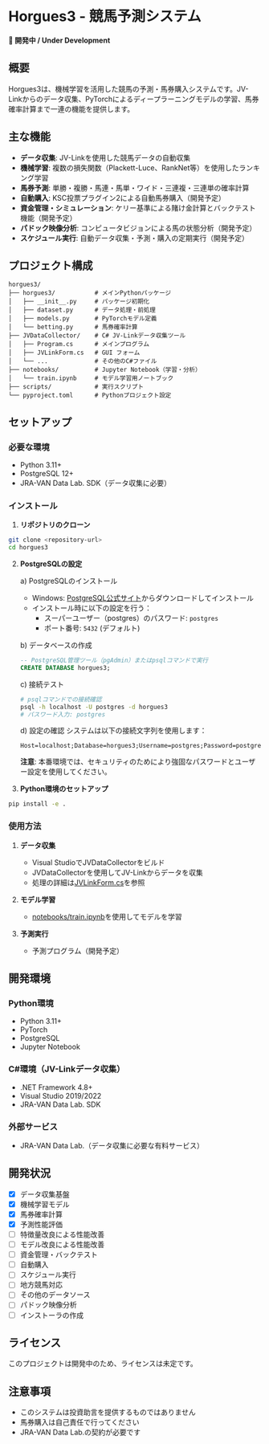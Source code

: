 # Horgues3 - 競馬予測システム

**🚧 開発中 / Under Development**

## 概要

Horgues3は、機械学習を活用した競馬の予測・馬券購入システムです。JV-Linkからのデータ収集、PyTorchによるディープラーニングモデルの学習、馬券確率計算まで一連の機能を提供します。

## 主な機能

- **データ収集**: JV-Linkを使用した競馬データの自動収集
- **機械学習**: 複数の損失関数（Plackett-Luce、RankNet等）を使用したランキング学習
- **馬券予測**: 単勝・複勝・馬連・馬単・ワイド・三連複・三連単の確率計算
- **自動購入**: KSC投票プラグイン2による自動馬券購入（開発予定）
- **資金管理・シミュレーション**: ケリー基準による賭け金計算とバックテスト機能（開発予定）
- **パドック映像分析**: コンピュータビジョンによる馬の状態分析（開発予定）
- **スケジュール実行**: 自動データ収集・予測・購入の定期実行（開発予定）

## プロジェクト構成

```
horgues3/
├── horgues3/           # メインPythonパッケージ
│   ├── __init__.py     # パッケージ初期化
│   ├── dataset.py      # データ処理・前処理
│   ├── models.py       # PyTorchモデル定義
│   └── betting.py      # 馬券確率計算
├── JVDataCollector/    # C# JV-Linkデータ収集ツール
│   ├── Program.cs      # メインプログラム
│   ├── JVLinkForm.cs   # GUI フォーム
│   └── ...             # その他のC#ファイル
├── notebooks/          # Jupyter Notebook（学習・分析）
│   └── train.ipynb     # モデル学習用ノートブック
├── scripts/            # 実行スクリプト
└── pyproject.toml      # Pythonプロジェクト設定
```

## セットアップ

### 必要な環境
- Python 3.11+
- PostgreSQL 12+
- JRA-VAN Data Lab. SDK（データ収集に必要）

### インストール

1. **リポジトリのクローン**
```bash
git clone <repository-url>
cd horgues3
```

2. **PostgreSQLの設定**

   a) PostgreSQLのインストール
   - Windows: [PostgreSQL公式サイト](https://www.postgresql.org/download/windows/)からダウンロードしてインストール
   - インストール時に以下の設定を行う：
     - スーパーユーザー（postgres）のパスワード: `postgres`
     - ポート番号: `5432` (デフォルト)

   b) データベースの作成
   ```sql
   -- PostgreSQL管理ツール（pgAdmin）またはpsqlコマンドで実行
   CREATE DATABASE horgues3;
   ```

   c) 接続テスト
   ```bash
   # psqlコマンドでの接続確認
   psql -h localhost -U postgres -d horgues3
   # パスワード入力: postgres
   ```

   d) 設定の確認
   システムは以下の接続文字列を使用します：
   ```
   Host=localhost;Database=horgues3;Username=postgres;Password=postgres
   ```

   **注意**: 本番環境では、セキュリティのためにより強固なパスワードとユーザー設定を使用してください。

3. **Python環境のセットアップ**
```bash
pip install -e .
```

### 使用方法

1. **データ収集**
   - Visual StudioでJVDataCollectorをビルド
   - JVDataCollectorを使用してJV-Linkからデータを収集
   - 処理の詳細は[JVLinkForm.cs](JVDataCollector/JVLinkForm.cs)を参照

2. **モデル学習**
   - [notebooks/train.ipynb](notebooks/train.ipynb)を使用してモデルを学習

3. **予測実行**
   - 予測プログラム（開発予定）

## 開発環境

### Python環境
- Python 3.11+
- PyTorch
- PostgreSQL
- Jupyter Notebook

### C#環境（JV-Linkデータ収集）
- .NET Framework 4.8+
- Visual Studio 2019/2022
- JRA-VAN Data Lab. SDK

### 外部サービス
- JRA-VAN Data Lab.（データ収集に必要な有料サービス）

## 開発状況

- [x] データ収集基盤
- [x] 機械学習モデル
- [x] 馬券確率計算
- [x] 予測性能評価
- [ ] 特徴量改良による性能改善
- [ ] モデル改良による性能改善
- [ ] 資金管理・バックテスト
- [ ] 自動購入
- [ ] スケジュール実行
- [ ] 地方競馬対応
- [ ] その他のデータソース
- [ ] パドック映像分析
- [ ] インストーラの作成

## ライセンス

このプロジェクトは開発中のため、ライセンスは未定です。

## 注意事項

- このシステムは投資助言を提供するものではありません
- 馬券購入は自己責任で行ってください
- JRA-VAN Data Lab.の契約が必要です
